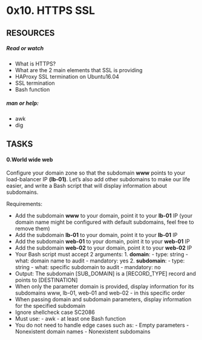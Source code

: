 # 0x10. HTTPS SSL

## RESOURCES
##### Read or watch
- What is HTTPS?
- What are the 2 main elements that SSL is providing
- HAProxy SSL termination on Ubuntu16.04
- SSL termination
- Bash function

##### man or help:
- awk
- dig

## TASKS
#### 0.World wide web

Configure your domain zone so that the subdomain **www** points to your load-balancer IP **(lb-01)**. Let’s also add other subdomains to make our life easier, and write a Bash script that will display information about subdomains.

Requirements:

- Add the subdomain **www** to your domain, point it to your **lb-01** IP (your domain name might be configured with default subdomains, feel free to remove them)
- Add the subdomain **lb-01** to your domain, point it to your **lb-01** IP
- Add the subdomain **web-01** to your domain, point it to your **web-01** IP
- Add the subdomain **web-02** to your domain, point it to your **web-02** IP
- Your Bash script must accept 2 arguments:
       1. **domain**:
		- type: string
		- what: domain name to audit
		- mandatory: yes
	2. **subdomain**:
		- type: string
		- what: specific subdomain to audit
		- mandatory: no
- Output: The subdomain [SUB_DOMAIN] is a [RECORD_TYPE] record and points to [DESTINATION]
- When only the parameter domain is provided, display information for its subdomains www, lb-01, web-01 and web-02 - in this specific order
- When passing domain and subdomain parameters, display information for the specified subdomain
- Ignore shellcheck case SC2086
- Must use:
       - awk
       - at least one Bash function
- You do not need to handle edge cases such as:
      - Empty parameters
      - Nonexistent domain names
      - Nonexistent subdomains

